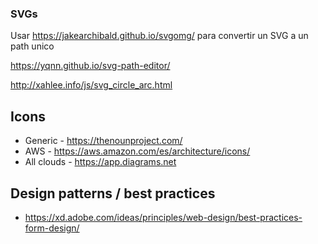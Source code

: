 ### SVGs

Usar https://jakearchibald.github.io/svgomg/ para convertir un SVG a un path unico

https://yqnn.github.io/svg-path-editor/

http://xahlee.info/js/svg_circle_arc.html

## Icons

* Generic - https://thenounproject.com/
* AWS - https://aws.amazon.com/es/architecture/icons/
* All clouds - https://app.diagrams.net

## Design patterns / best practices

* https://xd.adobe.com/ideas/principles/web-design/best-practices-form-design/

